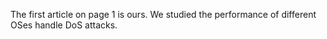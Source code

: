 The first article on page 1 is ours.
We studied the performance of different OSes handle DoS attacks.

